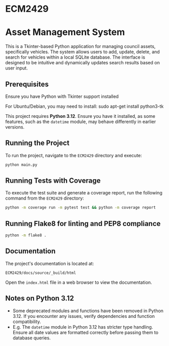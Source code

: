 # ECM2429
# Asset Management System

This is a Tkinter-based Python application for managing council assets, specifically vehicles. The system allows users to add, update, delete, and search for vehicles within a local SQLite database. The interface is designed to be intuitive and dynamically updates search results based on user input.

## Prerequisites
Ensure you have Python with Tkinter support installed

For Ubuntu/Debian, you may need to install: sudo apt-get install python3-tk

This project requires **Python 3.12**. Ensure you have it installed, as some features, such as the `datetime` module, may behave differently in earlier versions.


## Running the Project

To run the project, navigate to the `ECM2429` directory and execute:

```sh
python main.py
```

## Running Tests with Coverage

To execute the test suite and generate a coverage report, run the following command from the `ECM2429` directory:

```sh
python -m coverage run -m pytest test && python -m coverage report
```

## Running Flake8 for linting and PEP8 compliance
```sh
python -m flake8 .
```

## Documentation

The project's documentation is located at:

```
ECM2429/docs/source/_build/html
```

Open the `index.html` file in a web browser to view the documentation.

## Notes on Python 3.12

- Some deprecated modules and functions have been removed in Python 3.12. If you encounter any issues, verify dependencies and function compatibility.
- E.g. The `datetime` module in Python 3.12 has stricter type handling. Ensure all date values are formatted correctly before passing them to database queries.